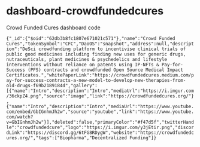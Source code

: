 # dashboard-crowdfundedcures
Crowd Funded Cures dashboard code

```{"_id":{"$oid":"62db3b8fc1807e671021c571"},"name":"Crowd Funded Cures","tokenSymbol":"CFC","DaoOS":"snapshot","address":null,"description":"DeSci crowdfunding platform to incentivise clinical trials of public good medicines including finding new uses for generic drugs, nutraceuticals, plant medicines & psychedelics and lifestyle interventions without reliance on patents using IP-NFTs & Pay-for-Success (PFS) contracts and crowdfunded Open Source Medical Impact Certificates.","whitePaperLink":"https://crowdfundedcures.medium.com/pay-for-success-contracts-a-new-model-to-develop-new-therapies-from-old-drugs-f69b2189184d","gallery":[{"name":"Intro","description":"Intro","mediaUrl":"https://i.imgur.com/36ckpZ4.png","source":"image","link":"https://crowdfundedcures.org/"},{"name":"Intro","description":"Intro","mediaUrl":"https://www.youtube.com/embed/GbIGnhmJh2w","source":"youtube","link":"https://www.youtube.com/watch?v=GbIGnhmJh2w"}],"deleted":false,"primaryColor":"#f47d5f","twitterHandle":"crowdfundedcure","logo":"https://i.imgur.com/y3jEtir.png","discordLink":"https://discord.gg/6tFG8RDygW","website":"https://crowdfundedcures.org/","tags":["Biopharma","Decentralized Funding"]}```
